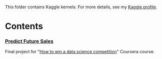 This folder contains Kaggle kernels.
For more details, see my [Kaggle profile](https://www.kaggle.com/lenferdetroud).
  
# Contents
### [Predict Future Sales](https://www.kaggle.com/c/competitive-data-science-predict-future-sales)
Final project for "[How to win a data science competition](https://www.coursera.org/learn/competitive-data-science)" Coursera course.

